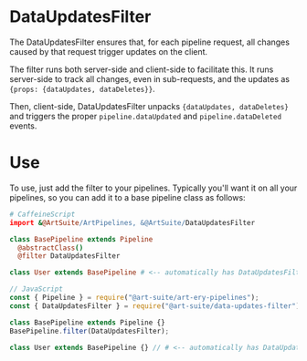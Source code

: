 # DataUpdatesFilter

The DataUpdatesFilter ensures that, for each pipeline request, all changes caused by that request trigger updates on the client.

The filter runs both server-side and client-side to facilitate this. It runs server-side to track all changes, even in sub-requests, and the updates as `{props: {dataUpdates, dataDeletes}}`.

Then, client-side, DataUpdatesFilter unpacks `{dataUpdates, dataDeletes}` and triggers the proper
`pipeline.dataUpdated` and `pipeline.dataDeleted` events.

# Use

To use, just add the filter to your pipelines. Typically you'll want it on all your pipelines, so you can add it to a base pipeline class as follows:

```coffeescript
# CaffeineScript
import &@ArtSuite/ArtPipelines, &@ArtSuite/DataUpdatesFilter

class BasePipeline extends Pipeline
  @abstractClass()
  @filter DataUpdatesFilter

class User extends BasePipeline # <-- automatically has DataUpdatesFilter
```

```javascript
// JavaScript
const { Pipeline } = require("@art-suite/art-ery-pipelines");
const { DataUpdatesFilter } = require("@art-suite/data-updates-filter");

class BasePipeline extends Pipeline {}
BasePipeline.filter(DataUpdatesFilter);

class User extends BasePipeline {} // # <-- automatically has DataUpdatesFilter
```
